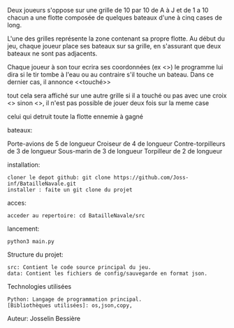 Deux joueurs s'oppose sur une grille de 10 par 10  de A à J et de 1 a 10
chacun a une flotte composée de quelques bateaux d'une à cinq cases de long.

L'une des grilles représente la zone contenant sa propre flotte. Au début du jeu, chaque joueur place ses bateaux sur sa grille, en s'assurant que deux bateaux ne sont pas adjacents.

Chaque joueur  à son tour  ecrira ses coordonnées  (ex <<a1>>) le programme lui dira si le tir tombe à l'eau ou au contraire s'il touche un bateau. Dans ce dernier cas, il annonce <<touché>>

tout cela sera affiché sur une autre grille si il a touché ou pas avec une croix <<X>> sinon <<x>>, il n'est pas possible de jouer deux fois sur la meme case

celui qui detruit toute la flotte ennemie à gagné

bateaux:

Porte-avions de 5 de longueur
Croiseur de 4 de longueur
Contre-torpilleurs de 3 de longueur
Sous-marin de 3 de longueur
Torpilleur de 2 de longueur


installation:

    cloner le depot github: git clone https://github.com/Joss-inf/BatailleNavale.git
    installer : faite un git clone du projet

acces:

    acceder au repertoire: cd BatailleNavale/src

lancement:

    python3 main.py

Structure du projet:

    src: Contient le code source principal du jeu.
    data: Contient les fichiers de config/sauvegarde en format json.

Technologies utilisées

    Python: Langage de programmation principal.
    [Bibliothèques utilisées]: os,json,copy,

Auteur:
Josselin Bessière